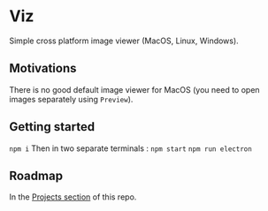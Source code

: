 # Viz

Simple cross platform image viewer (MacOS, Linux, Windows).

## Motivations

There is no good default image viewer for MacOS (you need to open images separately using `Preview`).

## Getting started

`npm i`
Then in two separate terminals :
`npm start`
`npm run electron`

## Roadmap

In the [Projects section](./projects/1) of this repo.